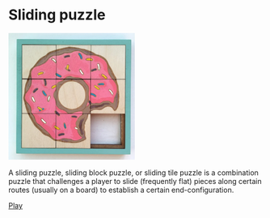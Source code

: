 # Sliding puzzle

[<img src="public/slide-puzzle.webp" width="250"/>](public/slide-puzzle.jpg)

A sliding puzzle, sliding block puzzle, or sliding tile puzzle is a combination puzzle that challenges a player to slide (frequently flat) pieces along certain routes (usually on a board) to establish a certain end-configuration.

[Play](https://ingadi.github.io/sliding-tiles-puzzle/)
